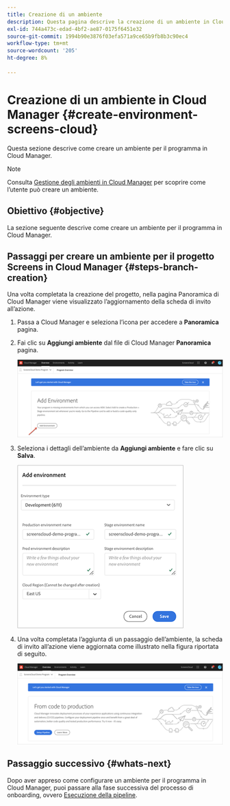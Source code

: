 ```yaml
---
title: Creazione di un ambiente
description: Questa pagina descrive la creazione di un ambiente in Cloud Manager per Screens as a Cloud Service.
exl-id: 744a473c-edad-4bf2-ae87-0175f6451e32
source-git-commit: 1994b90e3876f03efa571a9ce65b9fb8b3c90ec4
workflow-type: tm+mt
source-wordcount: '205'
ht-degree: 8%

---
```


# Creazione di un ambiente in Cloud Manager {#create-environment-screens-cloud}

Questa sezione descrive come creare un ambiente per il programma in Cloud Manager.

>[!NOTE]
>Consulta [Gestione degli ambienti in Cloud Manager](https://experienceleague.adobe.com/docs/experience-manager-cloud-service/implementing/using-cloud-manager/manage-environments.html?lang=it) per scoprire come l’utente può creare un ambiente.

## Obiettivo {#objective}

La sezione seguente descrive come creare un ambiente per il programma in Cloud Manager.

## Passaggi per creare un ambiente per il progetto Screens in Cloud Manager {#steps-branch-creation}

Una volta completata la creazione del progetto, nella pagina Panoramica di Cloud Manager viene visualizzato l’aggiornamento della scheda di invito all’azione.

1. Passa a Cloud Manager e seleziona l’icona per accedere a **Panoramica** pagina.

1. Fai clic su **Aggiungi ambiente** dal file di Cloud Manager **Panoramica** pagina.

   ![immagine](/help/screens-cloud/assets/onboarding/add-environ1.png)

1. Seleziona i dettagli dell’ambiente da **Aggiungi ambiente** e fare clic su **Salva**.

   ![immagine](/help/screens-cloud/assets/onboarding/add-environ2.png)

1. Una volta completata l’aggiunta di un passaggio dell’ambiente, la scheda di invito all’azione viene aggiornata come illustrato nella figura riportata di seguito.

   ![immagine](/help/screens-cloud/assets/onboarding/add-environ3a.png)

## Passaggio successivo {#whats-next}

Dopo aver appreso come configurare un ambiente per il programma in Cloud Manager, puoi passare alla fase successiva del processo di onboarding, ovvero [Esecuzione della pipeline](/help/screens-cloud/onboarding-screens-cloud/running-a-pipeline.md).
